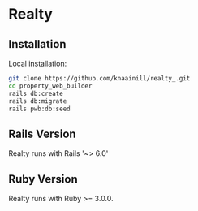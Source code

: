 # Realty

## Installation

Local installation:

```bash
git clone https://github.com/knaainill/realty_.git
cd property_web_builder
rails db:create
rails db:migrate
rails pwb:db:seed
```

## Rails Version

Realty runs with Rails '~> 6.0'

## Ruby Version

Realty runs with Ruby >= 3.0.0.
